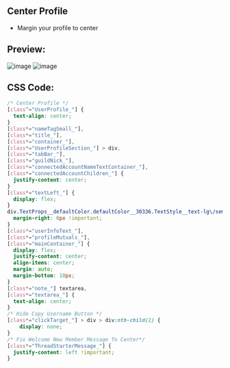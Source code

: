 ## Center Profile
- Margin your profile to center


## Preview:
![image](https://github.com/sang765/Discord-CSS-Snippets/assets/80249864/c42f72ed-b98c-46d5-9a8b-fdf699983d57)
![image](https://github.com/sang765/Discord-CSS-Snippets/assets/80249864/562fb6d7-2715-4551-a967-2cad935d5c5f)



## CSS Code:
```css
/* Center Profile */
[class^="UserProfile_"] {
  text-align: center;
}
[class*="nameTagSmall_"],
[class*="title_"],
[class*="container_"],
[class*="UserProfileSection_"] > div,
[class*="tabBar_"],
[class*="guildNick_"],
[class*="connectedAccountNameTextContainer_"],
[class*="connectedAccountChildren_"] {
  justify-content: center;
}
[class*="textLeft_"] {
  display: flex;
}
div.TextProps__defaultColor.defaultColor__30336.TextStyle__text-lg\/semibold.text-lg-semibold__9539a {
  margin-right: 0px !important;
}
[class*="userInfoText_"],
[class*="profileMutuals_"],
[class*="mainContainer_"] {
  display: flex;
  justify-content: center;
  align-items: center;
  margin: auto;
  margin-bottom: 10px;
}
[class*="note_"] textarea,
[class*="textarea_"] {
  text-align: center;
}
/* Hide Copy Username Button */
[class*="clickTarget_"] > div > div:nth-child(2) {
    display: none;
}
/* Fix Welcome New Member Message To Center*/
[class*="ThreadStarterMessage_"] {
  justify-content: left !important;
}
```